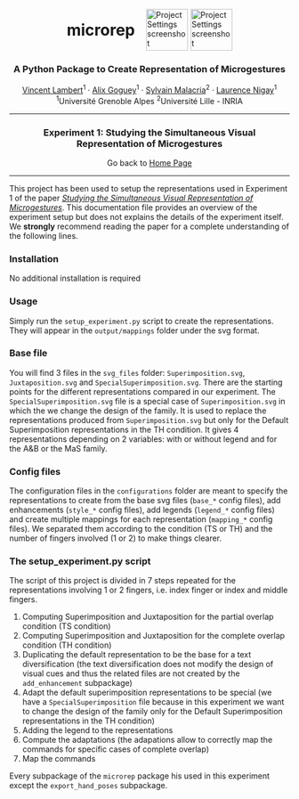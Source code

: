 <p align="center">
<div style="display: table; margin: 0 auto">
    <h1 style="display: table-cell; vertical-align: middle;padding-right: 20px">microrep</h1>
    <span style="display: table-cell; vertical-align: middle;padding-right: 5px"><img src="./images/microRep_full.png" alt="Project Settings screenshot" height="75" width="75"/></span>
    <span style="display: table-cell; vertical-align: middle;"><img src="./images/python_logo.png" alt="Project Settings screenshot" height="75" width="75"/></span>
</div>
<h3 align="center">A Python Package to Create Representation of Microgestures</h3>
</p>
<p align="center">
  <p align="center">
    <a href="https://vincent-lambert.eu/">Vincent Lambert</a><sup>1</sup>
    ·
    <a href="http://alixgoguey.fr/">Alix Goguey</a><sup>1</sup>
    ·
    <a href="https://malacria.com/">Sylvain Malacria</a><sup>2</sup>
    ·
    <a href="http://iihm.imag.fr/member/lnigay/">Laurence Nigay</a><sup>1</sup>
    <br>
    <sup>1</sup>Université Grenoble Alpes <sup>2</sup>Université Lille - INRIA
  </p>
</p>

---

<h3 align="center">
    Experiment 1: Studying the Simultaneous Visual Representation of Microgestures
</h3>
<p align="center">
    Go back to <a href="../README.md">Home Page</a>
</p>

---

This project has been used to setup the representations used in Experiment 1 of the paper [*Studying the Simultaneous Visual Representation of Microgestures*](https://dl.acm.org/doi/10.1145/3676523).
This documentation file provides an overview of the experiment setup but does not explains the details of the experiment itself. We **strongly** recommend reading the paper for a complete understanding of the following lines.

### Installation

No additional installation is required

### Usage

Simply run the `setup_experiment.py` script	to create the representations. They will appear in the `output/mappings` folder under the svg format.

### Base file

You will find 3 files in the `svg_files` folder: `Superimposition.svg`, `Juxtaposition.svg` and `SpecialSuperimposition.svg`.
There are the starting points for the different representations compared in our experiment. The `SpecialSuperimposition.svg` file is a special case of `Superimposition.svg` in which the we change the design of the family. It is used to replace the representations produced from `Superimposition.svg` but only for the Default Superimposition representations in the TH condition. It gives 4 representations depending on 2 variables: with or without legend and for the A&B or the MaS family.

### Config files

The configuration files in the `configurations` folder are meant to specify the representations to create from the base svg files (`base_*` config files), add enhancements (`style_*` config files), add legends (`legend_*` config files) and create multiple mappings for each representation (`mapping_*` config files). We separated them according to the condition (TS or TH) and the number of fingers involved (1 or 2) to make things clearer.

### The setup_experiment.py script

The script of this project is divided in 7 steps repeated for the representations involving 1 or 2 fingers, i.e. index finger or index and middle fingers.

1. Computing Superimposition and Juxtaposition for the partial overlap condition (TS condition)
2. Computing Superimposition and Juxtaposition for the complete overlap condition (TH condition)
3. Duplicating the default representation to be the base for a text diversification (the text diversification does not modify the design of visual cues and thus the related files are not created by the `add_enhancement` subpackage)
4. Adapt the default superimposition representations to be special (we have a `SpecialSuperimposition` file because in this experiment we want to change the design of the family only for the Default Superimposition representations in the TH condition)
5. Adding the legend to the representations
6. Compute the adaptations (the adapations allow to correctly map the commands for specific cases of complete overlap)
7. Map the commands

Every subpackage of the `microrep` package his used in this experiment except the `export_hand_poses` subpackage.